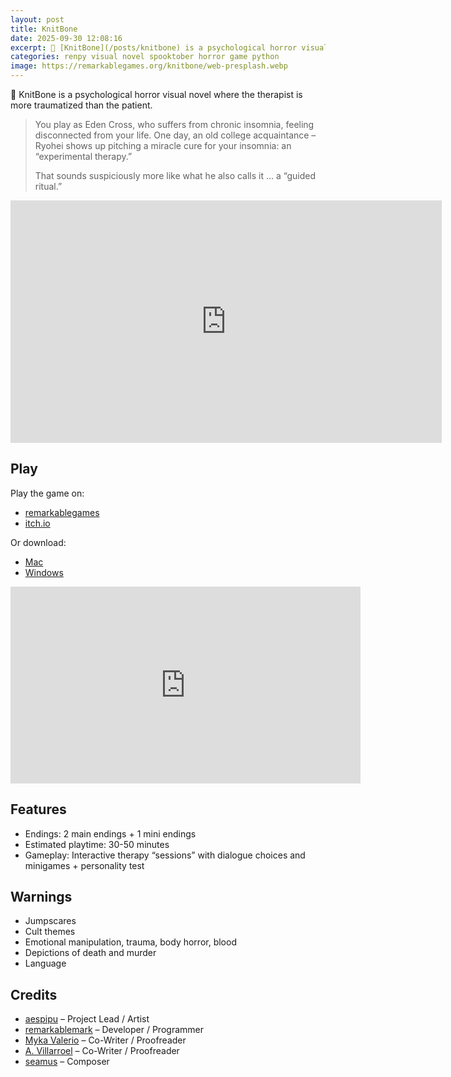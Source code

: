 ```yaml
---
layout: post
title: KnitBone
date: 2025-09-30 12:08:16
excerpt: 🦴 [KnitBone](/posts/knitbone) is a psychological horror visual novel where the therapist is more traumatized than the patient.
categories: renpy visual novel spooktober horror game python
image: https://remarkablegames.org/knitbone/web-presplash.webp
---
```


🦴 KnitBone is a psychological horror visual novel where the therapist is more traumatized than the patient.

> You play as Eden Cross, who suffers from chronic insomnia, feeling disconnected from your life. One day, an old college acquaintance – Ryohei shows up pitching a miracle cure for your insomnia: an “experimental therapy.”
>
> That sounds suspiciously more like what he also calls it ... a “guided ritual.”

<iframe src="https://remarkablegames.org/knitbone/" frameBorder="0" width="690" height="388" style="display: block; margin: 0 auto;"></iframe>

## Play

Play the game on:

- [remarkablegames](https://remarkablegames.org/knitbone)
- [itch.io](https://remarkablegames.itch.io/knitbone)

Or download:

- [Mac](https://github.com/remarkablegames/knitbone/releases/latest/download/mac.zip)
- [Windows](https://github.com/remarkablegames/knitbone/releases/latest/download/pc.zip)

<iframe width="560" height="315" src="https://www.youtube.com/embed/pr6leS3s8cU?si=UEgT5Ddq3ulGjedb" title="YouTube video player" frameborder="0" allow="accelerometer; autoplay; clipboard-write; encrypted-media; gyroscope; picture-in-picture; web-share" referrerpolicy="strict-origin-when-cross-origin" allowfullscreen></iframe>

## Features

- Endings: 2 main endings + 1 mini endings
- Estimated playtime: 30-50 minutes
- Gameplay: Interactive therapy “sessions” with dialogue choices and minigames + personality test

## Warnings

- Jumpscares
- Cult themes
- Emotional manipulation, trauma, body horror, blood
- Depictions of death and murder
- Language

## Credits

- [aespipu](https://aespipu.itch.io/) – Project Lead / Artist
- [remarkablemark](https://github.com/remarkablemark) – Developer / Programmer
- [Myka Valerio](https://github.com/mizphawu) – Co-Writer / Proofreader
- [A. Villarroel](https://a-villarroel.itch.io/) – Co-Writer / Proofreader
- [seamus](https://seemvevo.itch.io/) – Composer
